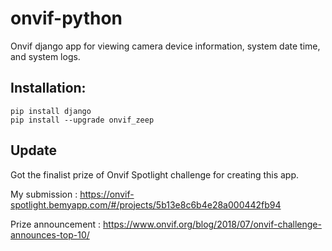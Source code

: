 # onvif-python
Onvif django app for viewing camera device information, system date time, and system logs.

## Installation:

`pip install django`  
`pip install --upgrade onvif_zeep`

## Update

Got the finalist prize of Onvif Spotlight challenge for creating this app.

 My submission : https://onvif-spotlight.bemyapp.com/#/projects/5b13e8c6b4e28a000442fb94
 
 Prize announcement : https://www.onvif.org/blog/2018/07/onvif-challenge-announces-top-10/
